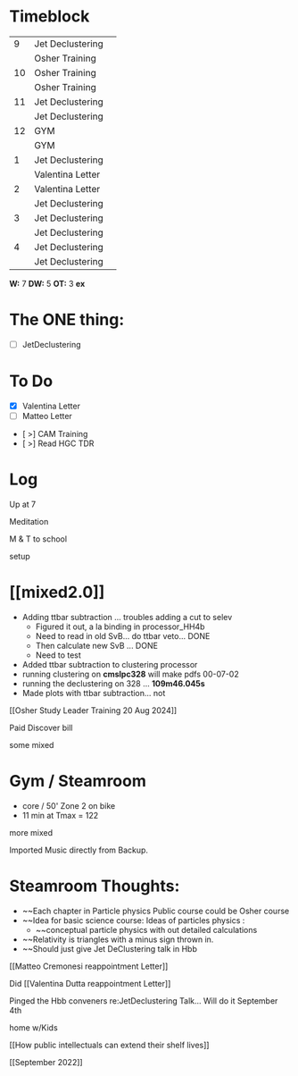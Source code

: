 # Timeblock

|     |                  |     |
| --- | ---------------- | --- |
| 9   | Jet Declustering |     |
|     | Osher Training   |     |
| 10  | Osher Training   |     |
|     | Osher Training   |     |
| 11  | Jet Declustering |     |
|     | Jet Declustering |     |
| 12  | GYM              |     |
|     | GYM              |     |
| 1   | Jet Declustering |     |
|     | Valentina Letter |     |
| 2   | Valentina Letter |     |
|     | Jet Declustering |     |
| 3   | Jet Declustering |     |
|     | Jet Declustering |     |
| 4   | Jet Declustering |     |
|     | Jet Declustering |     |

**W:** 7 
**DW:** 5
**OT:** 3
**ex** 

# The ONE thing: 
- [ ] JetDeclustering



# To Do
- [x] Valentina Letter
- [ ] Matteo Letter
- [ >] CAM Training
- [ >] Read HGC TDR


# Log

Up at 7 

Meditation

M & T to school

setup

# [[mixed2.0]]
- Adding ttbar subtraction ... troubles adding a cut to selev
	- Figured it out, a la binding in processor_HH4b
	- Need to read in old SvB... do ttbar veto... DONE
	- Then calculate new SvB ... DONE
	- Need to test
- Added ttbar subtraction to clustering processor 
- running clustering on **cmslpc328**  will make pdfs 00-07-02
- running the declustering on 328 ... **109m46.045s**
- Made plots with ttbar subtraction... not 


[[Osher Study Leader Training 20 Aug 2024]]

Paid Discover bill

some mixed

# Gym / Steamroom
- core / 50' Zone 2 on bike
- 11 min at Tmax = 122

more mixed

Imported Music directly from Backup. 
# Steamroom Thoughts: 
- ~~Each chapter in Particle physics Public course could be Osher course
- ~~Idea for basic science course: Ideas of particles physics : 
	- ~~conceptual particle physics with out detailed calculations
- ~~Relativity is triangles with a minus sign thrown in. 
- ~~Should just give Jet DeClustering talk in Hbb

[[Matteo Cremonesi reappointment Letter]]

Did [[Valentina Dutta reappointment Letter]]

Pinged the Hbb conveners re:JetDeclustering Talk... Will do it September 4th

home w/Kids

[[How public intellectuals can extend their shelf lives]]

[[September 2022]]


